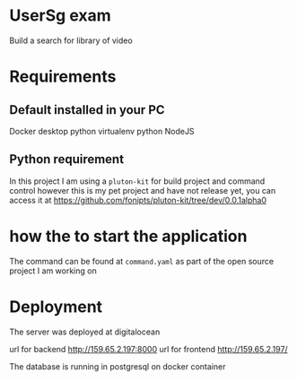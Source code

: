 # UserSg exam
Build a search for library of video

# Requirements
## Default installed in your PC
Docker desktop
python virtualenv
python
NodeJS


## Python requirement
In this project I am using a `pluton-kit` for build project and command control
however this is my pet project and have not release yet, you can access it at https://github.com/fonipts/pluton-kit/tree/dev/0.0.1alpha0

# how the to start the application
The command can be found at `command.yaml` as part of the open source project I am working on

# Deployment

The server was deployed at digitalocean

url for backend  http://159.65.2.197:8000
url for frontend http://159.65.2.197/

The database is running in postgresql on docker container
